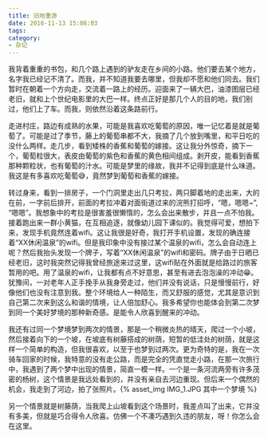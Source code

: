 ```yaml
---
title: 旧地重游
date: 2016-11-13 15:08:03
tags:
category:
- 杂记
---
```


  我背着重重的书包，和几个路上遇到的驴友走在乡间的小路。他们要去某个地方，名字我已经记不清了。而我，并不知道我要去哪里，但我却不愿和他们同去。我们暂时在朝着一个方向走，交流着一路上的经历。迎面来了一辆大巴，油漆图层已经老旧，就和上个世纪电影里的大巴一样。终点正好是那几个人的目的地，我们别过，他们上了车。而我，则依然沿着这条路前行。
  
  走进村庄，路边有成熟的水果，可能是我喜欢吃葡萄的原因，唯一记忆着是就是葡萄了。可能是过了季节，藤上的葡萄串都不大，我摘了几个放到嘴里，和平日吃的没什么两样。走几步，看到矮株的香蕉和葡萄的嫁接。这让我分外惊奇，摘下一个，葡萄粒很大，表皮由葡萄的紫色和香蕉的黄色相间组成。剥开皮，能看到香蕉那种颗粒状，也有葡萄的汁水。可能是梦里的缘故，我并不记得到底是什么味道。我这是有多喜欢吃葡萄:sweat_smile:，竟然梦到葡萄和香蕉的嫁接。
  
  转过身来，看到一排房子，一个门洞里走出几只考拉，两只脚着地的走出来，大的在前，一字前后排开，前面的考拉冲着对面街道过来的浣熊打招呼，“嗯，嗯嗯~”, “嗯嗯”。我想象中的考拉是很害羞很懒惰的，怎么会出来散步，并且一点不怕我。接着跑出来一群小黄猫，在互相追逐，就像幼儿园下课似的。我觉得可爱，想拍下来，发现手机竟然连着wifi。这让我很是好奇，我打开手机设置，发现的确连接着“XX休闲温泉”的wifi。但是我印象中没有接过某个温泉的wifi，怎么会自动连上呢？然后我抬头发现一个牌子，写着“XX休闲温泉”的wifi和密码。牌子由于日晒已经老旧，这时我突然记得我曾经旅途来过这里，这wifi贴在外面就是给路过的旅客暂用的吧。用了温泉的wifi，让我都有点不好意思，甚至有进去泡泡澡的冲动:grin:。犹豫间，一对老年人正手挽手从我身旁走过，他们并没有说话，只是慢慢前行，好像他们也没有注意到我。整个环境给人一种陌生，而又舒服的感觉，尤其是意识到自己第二次来到这么和谐的情境，让人倍加舒心。我多希望你也能体会到第二次梦到同一个美好梦境的那种新奇感。是能令人欣喜到醒来的冲动。
  
  我还有过同一个梦境梦到两次的情景，那是一个稍微炎热的晴天，爬过一个小坡，然后接着向下的一个坡，在坡底有树藤搭成的树荫，短暂的低洼处的树荫，就是这样一个简单的构造，但我很喜欢，以至于也梦到过两次。更为奇特的是，我在一次骑车回家的时候，我特意的没有走公路，而是完全的凭直觉走小路，在那一次旅行中，我遇到了两个梦中出现的情景，简直一模一样。一个是一条河流两旁有许多茂密的杨树，这个情景是我远处看到的，并没有亲自去河边重现。但后来一个偶然的机会，我走到了河边，拍了张照片。{% asset_img IMG_1.JPG 其中一个梦境 %}
  
  另一个情景就是树藤荫，当我爬上山坡看到这个场景时，我差点叫了出来，它并没有多美，但就是巧合得令人欣喜。仿佛一个不凑巧遇到久违的朋友，呀！你怎么会在这里。
